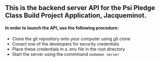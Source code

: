 ## This is the backend server API for the Psi Pledge Class Build Project Application, Jacqueminot.

#### In order to launch the API, use the following procedure:
- Clone the git repository onto your computer using git clone
- Conact one of the developers for security credentials
- Place these credentials in a .env file in the root directory
- Start the server using the commmand `nodemon server`
